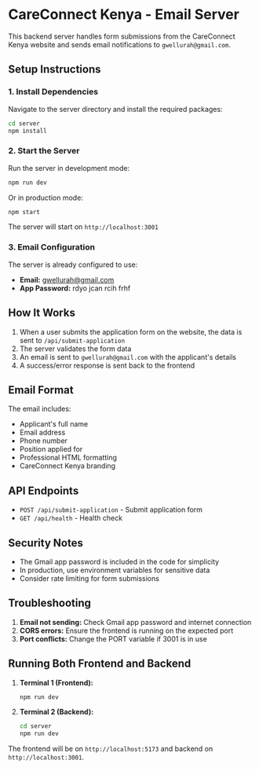 # CareConnect Kenya - Email Server

This backend server handles form submissions from the CareConnect Kenya website and sends email notifications to `gwellurah@gmail.com`.

## Setup Instructions

### 1. Install Dependencies
Navigate to the server directory and install the required packages:

```bash
cd server
npm install
```

### 2. Start the Server
Run the server in development mode:

```bash
npm run dev
```

Or in production mode:

```bash
npm start
```

The server will start on `http://localhost:3001`

### 3. Email Configuration
The server is already configured to use:
- **Email:** gwellurah@gmail.com
- **App Password:** rdyo jcan rcih frhf

## How It Works

1. When a user submits the application form on the website, the data is sent to `/api/submit-application`
2. The server validates the form data
3. An email is sent to `gwellurah@gmail.com` with the applicant's details
4. A success/error response is sent back to the frontend

## Email Format

The email includes:
- Applicant's full name
- Email address
- Phone number
- Position applied for
- Professional HTML formatting
- CareConnect Kenya branding

## API Endpoints

- `POST /api/submit-application` - Submit application form
- `GET /api/health` - Health check

## Security Notes

- The Gmail app password is included in the code for simplicity
- In production, use environment variables for sensitive data
- Consider rate limiting for form submissions

## Troubleshooting

1. **Email not sending:** Check Gmail app password and internet connection
2. **CORS errors:** Ensure the frontend is running on the expected port
3. **Port conflicts:** Change the PORT variable if 3001 is in use

## Running Both Frontend and Backend

1. **Terminal 1 (Frontend):**
   ```bash
   npm run dev
   ```

2. **Terminal 2 (Backend):**
   ```bash
   cd server
   npm run dev
   ```

The frontend will be on `http://localhost:5173` and backend on `http://localhost:3001`.
